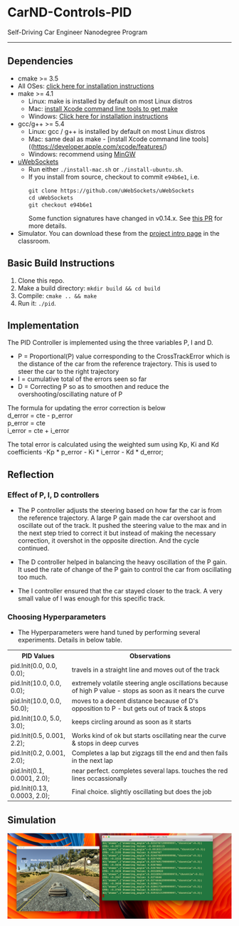 # CarND-Controls-PID
Self-Driving Car Engineer Nanodegree Program

---

## Dependencies

* cmake >= 3.5
 * All OSes: [click here for installation instructions](https://cmake.org/install/)
* make >= 4.1
  * Linux: make is installed by default on most Linux distros
  * Mac: [install Xcode command line tools to get make](https://developer.apple.com/xcode/features/)
  * Windows: [Click here for installation instructions](http://gnuwin32.sourceforge.net/packages/make.htm)
* gcc/g++ >= 5.4
  * Linux: gcc / g++ is installed by default on most Linux distros
  * Mac: same deal as make - [install Xcode command line tools]((https://developer.apple.com/xcode/features/)
  * Windows: recommend using [MinGW](http://www.mingw.org/)
* [uWebSockets](https://github.com/uWebSockets/uWebSockets)
  * Run either `./install-mac.sh` or `./install-ubuntu.sh`.
  * If you install from source, checkout to commit `e94b6e1`, i.e.
    ```
    git clone https://github.com/uWebSockets/uWebSockets
    cd uWebSockets
    git checkout e94b6e1
    ```
    Some function signatures have changed in v0.14.x. See [this PR](https://github.com/udacity/CarND-MPC-Project/pull/3) for more details.
* Simulator. You can download these from the [project intro page](https://github.com/udacity/self-driving-car-sim/releases) in the classroom.

## Basic Build Instructions

1. Clone this repo.
2. Make a build directory: `mkdir build && cd build`
3. Compile: `cmake .. && make`
4. Run it: `./pid`.


## Implementation

The PID Controller is implemented using the three variables P, I and D.
* P = Proportional(P) value corresponding to the CrossTrackError which is the distance of the car from the reference trajectory. This is used to steer the car to the right trajectory
* I = cumulative total of the errors seen so far
* D = Correcting P so as to smoothen and reduce the overshooting/oscillating nature of P

The formula for updating the error correction is below  
d_error = cte - p_error  
p_error = cte  
i_error = cte + i_error  

The total error is calculated using the weighted sum using Kp, Ki and Kd coefficients
-Kp * p_error - Ki * i_error - Kd * d_error;


## Reflection

### Effect of P, I, D controllers

* The P controller adjusts the steering based on how far the car is from the reference trajectory. A large P gain made the car overshoot and oscillate out of the track. It pushed the steering value to the max and in the next step tried to correct it but instead of making the necessary correction, it overshot in the opposite direction. And the cycle continued.

* The D controller helped in balancing the heavy oscillation of the P gain. It used the rate of change of the P gain to control the car from oscillating too much.

* The I controller ensured that the car stayed closer to the track. A very small value of I was enough for this specific track.

### Choosing Hyperparameters

* The Hyperparameters were hand tuned by performing several experiments. Details in below table.

<table>
<tr><th>PID Values</th><th>Observations</th></tr>
<tr><td>pid.Init(0.0, 0.0, 0.0);</td><td>travels in a straight line and moves out of the track</td></tr>
<tr><td>pid.Init(10.0, 0.0, 0.0);</td><td>extremely volatile steering angle oscillations because of high P value - stops as soon as it nears the curve</td></tr>
<tr><td>pid.Init(10.0, 0.0, 50.0);</td><td>moves to a decent distance because of D's opposition to P - but gets out of track & stops</td></tr>
<tr><td>pid.Init(10.0, 5.0, 3.0);</td><td>keeps circling around as soon as it starts</td></tr>
<tr><td>pid.Init(0.5, 0.001, 2.2);</td><td>Works kind of ok but starts oscillating near the curve & stops in deep curves</td></tr>
<tr><td>pid.Init(0.2, 0.001, 2.0);</td><td>Completes a lap but zigzags till the end and then fails in the next lap</td></tr>
<tr><td>pid.Init(0.1, 0.0001, 2.0);</td><td>near perfect. completes several laps. touches the red lines occassionally</td></tr>
<tr><td>pid.Init(0.13, 0.0003, 2.0);</td><td>Final choice. slightly oscillating but does the job</td></tr>
</table>


## Simulation
![Final Image](final.png)
